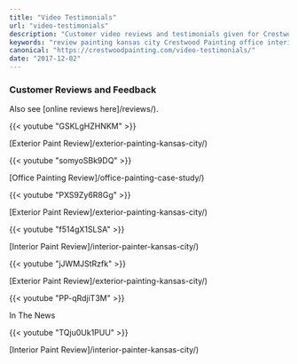 ```yaml
---
title: "Video Testimonials"
url: "video-testimonials"
description: "Customer video reviews and testimonials given for Crestwood Painting."
keywords: "review painting kansas city Crestwood Painting office interior"
canonical: "https://crestwoodpainting.com/video-testimonials/"
date: "2017-12-02"
---
```


### Customer Reviews and Feedback

Also see [online reviews here]/reviews/).

{{< youtube "GSKLgHZHNKM" >}}

[Exterior Paint Review]/exterior-painting-kansas-city/)

{{< youtube "somyoSBk9DQ" >}}

[Office Painting Review]/office-painting-case-study/)

{{< youtube "PXS9Zy6R8Gg" >}}

[Exterior Paint Review]/exterior-painting-kansas-city/)

{{< youtube "f514gX1SLSA" >}}

[Interior Paint Review]/interior-painter-kansas-city/)

{{< youtube "jJWMJStRzfk" >}}

[Exterior Paint Review]/exterior-painting-kansas-city/)

{{< youtube "PP-qRdjiT3M" >}}

In The News

{{< youtube "TQju0Uk1PUU" >}}

[Interior Paint Review]/interior-painter-kansas-city/)

